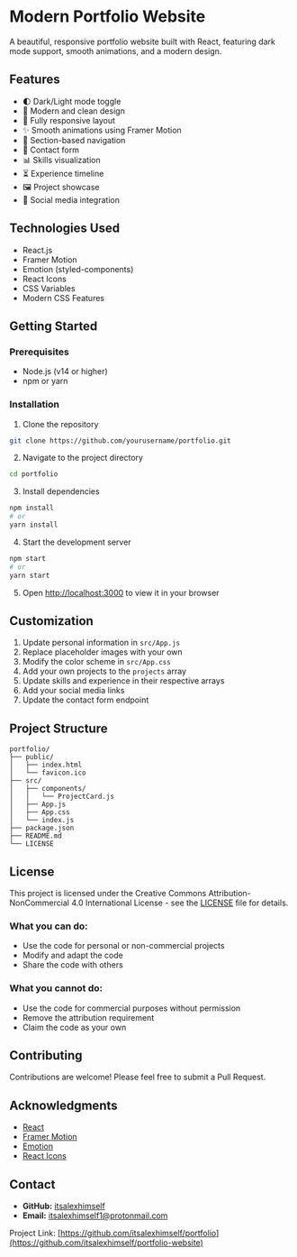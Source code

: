 # Modern Portfolio Website

A beautiful, responsive portfolio website built with React, featuring dark mode support, smooth animations, and a modern design.

## Features

- 🌓 Dark/Light mode toggle
- 🎨 Modern and clean design
- 📱 Fully responsive layout
- ✨ Smooth animations using Framer Motion
- 🎯 Section-based navigation
- 📝 Contact form
- 📊 Skills visualization
- ⏳ Experience timeline
- 🖼️ Project showcase
- 🔗 Social media integration

## Technologies Used

- React.js
- Framer Motion
- Emotion (styled-components)
- React Icons
- CSS Variables
- Modern CSS Features

## Getting Started

### Prerequisites

- Node.js (v14 or higher)
- npm or yarn

### Installation

1. Clone the repository
```bash
git clone https://github.com/yourusername/portfolio.git
```

2. Navigate to the project directory
```bash
cd portfolio
```

3. Install dependencies
```bash
npm install
# or
yarn install
```

4. Start the development server
```bash
npm start
# or
yarn start
```

5. Open [http://localhost:3000](http://localhost:3000) to view it in your browser

## Customization

1. Update personal information in `src/App.js`
2. Replace placeholder images with your own
3. Modify the color scheme in `src/App.css`
4. Add your own projects to the `projects` array
5. Update skills and experience in their respective arrays
6. Add your social media links
7. Update the contact form endpoint

## Project Structure

```
portfolio/
├── public/
│   ├── index.html
│   └── favicon.ico
├── src/
│   ├── components/
│   │   └── ProjectCard.js
│   ├── App.js
│   ├── App.css
│   └── index.js
├── package.json
├── README.md
└── LICENSE
```

## License

This project is licensed under the Creative Commons Attribution-NonCommercial 4.0 International License - see the [LICENSE](LICENSE) file for details.

### What you can do:
- Use the code for personal or non-commercial projects
- Modify and adapt the code
- Share the code with others

### What you cannot do:
- Use the code for commercial purposes without permission
- Remove the attribution requirement
- Claim the code as your own

## Contributing

Contributions are welcome! Please feel free to submit a Pull Request.

## Acknowledgments

- [React](https://reactjs.org/)
- [Framer Motion](https://www.framer.com/motion/)
- [Emotion](https://emotion.sh/)
- [React Icons](https://react-icons.github.io/react-icons/)

## Contact

- **GitHub:** [itsalexhimself](https://github.com/itsalexhimself)
- **Email:** [itsalexhimself1@protonmail.com](mailto:itsalexhimself1@protonmail.com)

Project Link: [https://github.com/itsalexhimself/portfolio](https://github.com/itsalexhimself/portfolio-website)